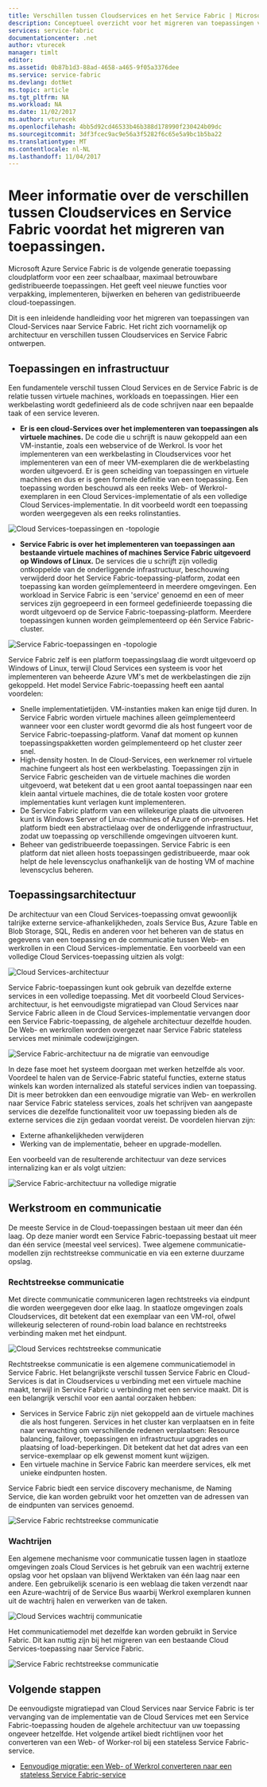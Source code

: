 ```yaml
---
title: Verschillen tussen Cloudservices en het Service Fabric | Microsoft Docs
description: Conceptueel overzicht voor het migreren van toepassingen van Cloud-Services naar Service Fabric.
services: service-fabric
documentationcenter: .net
author: vturecek
manager: timlt
editor: 
ms.assetid: 0b87b1d3-88ad-4658-a465-9f05a3376dee
ms.service: service-fabric
ms.devlang: dotNet
ms.topic: article
ms.tgt_pltfrm: NA
ms.workload: NA
ms.date: 11/02/2017
ms.author: vturecek
ms.openlocfilehash: 4bb5d92cd46533b46b388d178990f230424b09dc
ms.sourcegitcommit: 3df3fcec9ac9e56a3f5282f6c65e5a9bc1b5ba22
ms.translationtype: MT
ms.contentlocale: nl-NL
ms.lasthandoff: 11/04/2017
---
```

# <a name="learn-about-the-differences-between-cloud-services-and-service-fabric-before-migrating-applications"></a>Meer informatie over de verschillen tussen Cloudservices en Service Fabric voordat het migreren van toepassingen.
Microsoft Azure Service Fabric is de volgende generatie toepassing cloudplatform voor een zeer schaalbaar, maximaal betrouwbare gedistribueerde toepassingen. Het geeft veel nieuwe functies voor verpakking, implementeren, bijwerken en beheren van gedistribueerde cloud-toepassingen. 

Dit is een inleidende handleiding voor het migreren van toepassingen van Cloud-Services naar Service Fabric. Het richt zich voornamelijk op architectuur en verschillen tussen Cloudservices en Service Fabric ontwerpen.

## <a name="applications-and-infrastructure"></a>Toepassingen en infrastructuur
Een fundamentele verschil tussen Cloud Services en de Service Fabric is de relatie tussen virtuele machines, workloads en toepassingen. Hier een werkbelasting wordt gedefinieerd als de code schrijven naar een bepaalde taak of een service leveren.

* **Er is een cloud-Services over het implementeren van toepassingen als virtuele machines.** De code die u schrijft is nauw gekoppeld aan een VM-instantie, zoals een webservice of de Werkrol. Is voor het implementeren van een werkbelasting in Cloudservices voor het implementeren van een of meer VM-exemplaren die de werkbelasting worden uitgevoerd. Er is geen scheiding van toepassingen en virtuele machines en dus er is geen formele definitie van een toepassing. Een toepassing worden beschouwd als een reeks Web- of Werkrol-exemplaren in een Cloud Services-implementatie of als een volledige Cloud Services-implementatie. In dit voorbeeld wordt een toepassing worden weergegeven als een reeks rolinstanties.

![Cloud Services-toepassingen en -topologie][1]

* **Service Fabric is over het implementeren van toepassingen aan bestaande virtuele machines of machines Service Fabric uitgevoerd op Windows of Linux.** De services die u schrijft zijn volledig ontkoppelde van de onderliggende infrastructuur, beschouwing verwijderd door het Service Fabric-toepassing-platform, zodat een toepassing kan worden geïmplementeerd in meerdere omgevingen. Een workload in Service Fabric is een 'service' genoemd en een of meer services zijn gegroepeerd in een formeel gedefinieerde toepassing die wordt uitgevoerd op de Service Fabric-toepassing-platform. Meerdere toepassingen kunnen worden geïmplementeerd op één Service Fabric-cluster.

![Service Fabric-toepassingen en -topologie][2]

Service Fabric zelf is een platform toepassingslaag die wordt uitgevoerd op Windows of Linux, terwijl Cloud Services een systeem is voor het implementeren van beheerde Azure VM's met de werkbelastingen die zijn gekoppeld.
Het model Service Fabric-toepassing heeft een aantal voordelen:

* Snelle implementatietijden. VM-instanties maken kan enige tijd duren. In Service Fabric worden virtuele machines alleen geïmplementeerd wanneer voor een cluster wordt gevormd die als host fungeert voor de Service Fabric-toepassing-platform. Vanaf dat moment op kunnen toepassingspakketten worden geïmplementeerd op het cluster zeer snel.
* High-density hosten. In de Cloud-Services, een werknemer rol virtuele machine fungeert als host een werkbelasting. Toepassingen zijn in Service Fabric gescheiden van de virtuele machines die worden uitgevoerd, wat betekent dat u een groot aantal toepassingen naar een klein aantal virtuele machines, die de totale kosten voor grotere implementaties kunt verlagen kunt implementeren.
* De Service Fabric platform van een willekeurige plaats die uitvoeren kunt is Windows Server of Linux-machines of Azure of on-premises. Het platform biedt een abstractielaag over de onderliggende infrastructuur, zodat uw toepassing op verschillende omgevingen uitvoeren kunt. 
* Beheer van gedistribueerde toepassingen. Service Fabric is een platform dat niet alleen hosts toepassingen gedistribueerde, maar ook helpt de hele levenscyclus onafhankelijk van de hosting VM of machine levenscyclus beheren.

## <a name="application-architecture"></a>Toepassingsarchitectuur
De architectuur van een Cloud Services-toepassing omvat gewoonlijk talrijke externe service-afhankelijkheden, zoals Service Bus, Azure Table en Blob Storage, SQL, Redis en anderen voor het beheren van de status en gegevens van een toepassing en de communicatie tussen Web- en werkrollen in een Cloud Services-implementatie. Een voorbeeld van een volledige Cloud Services-toepassing uitzien als volgt:  

![Cloud Services-architectuur][9]

Service Fabric-toepassingen kunt ook gebruik van dezelfde externe services in een volledige toepassing. Met dit voorbeeld Cloud Services-architectuur, is het eenvoudigste migratiepad van Cloud Services naar Service Fabric alleen in de Cloud Services-implementatie vervangen door een Service Fabric-toepassing, de algehele architectuur dezelfde houden. De Web- en werkrollen worden overgezet naar Service Fabric stateless services met minimale codewijzigingen.

![Service Fabric-architectuur na de migratie van eenvoudige][10]

In deze fase moet het systeem doorgaan met werken hetzelfde als voor. Voordeel te halen van de Service-Fabric stateful functies, externe status winkels kan worden internalized als stateful services indien van toepassing. Dit is meer betrokken dan een eenvoudige migratie van Web- en werkrollen naar Service Fabric stateless services, zoals het schrijven van aangepaste services die dezelfde functionaliteit voor uw toepassing bieden als de externe services die zijn gedaan voordat vereist. De voordelen hiervan zijn: 

* Externe afhankelijkheden verwijderen 
* Werking van de implementatie, beheer en upgrade-modellen. 

Een voorbeeld van de resulterende architectuur van deze services internalizing kan er als volgt uitzien:

![Service Fabric-architectuur na volledige migratie][11]

## <a name="communication-and-workflow"></a>Werkstroom en communicatie
De meeste Service in de Cloud-toepassingen bestaan uit meer dan één laag. Op deze manier wordt een Service Fabric-toepassing bestaat uit meer dan één service (meestal veel services). Twee algemene communicatie-modellen zijn rechtstreekse communicatie en via een externe duurzame opslag.

### <a name="direct-communication"></a>Rechtstreekse communicatie
Met directe communicatie communiceren lagen rechtstreeks via eindpunt die worden weergegeven door elke laag. In staatloze omgevingen zoals Cloudservices, dit betekent dat een exemplaar van een VM-rol, ofwel willekeurig selecteren of round-robin load balance en rechtstreeks verbinding maken met het eindpunt.

![Cloud Services rechtstreekse communicatie][5]

 Rechtstreekse communicatie is een algemene communicatiemodel in Service Fabric. Het belangrijkste verschil tussen Service Fabric en Cloud-Services is dat in Cloudservices u verbinding met een virtuele machine maakt, terwijl in Service Fabric u verbinding met een service maakt. Dit is een belangrijk verschil voor een aantal oorzaken hebben:

* Services in Service Fabric zijn niet gekoppeld aan de virtuele machines die als host fungeren. Services in het cluster kan verplaatsen en in feite naar verwachting om verschillende redenen verplaatsen: Resource balancing, failover, toepassingen en infrastructuur upgrades en plaatsing of load-beperkingen. Dit betekent dat het dat adres van een service-exemplaar op elk gewenst moment kunt wijzigen. 
* Een virtuele machine in Service Fabric kan meerdere services, elk met unieke eindpunten hosten.

Service Fabric biedt een service discovery mechanisme, de Naming Service, die kan worden gebruikt voor het omzetten van de adressen van de eindpunten van services genoemd. 

![Service Fabric rechtstreekse communicatie][6]

### <a name="queues"></a>Wachtrijen
Een algemene mechanisme voor communicatie tussen lagen in staatloze omgevingen zoals Cloud Services is het gebruik van een wachtrij externe opslag voor het opslaan van blijvend Werktaken van één laag naar een andere. Een gebruikelijk scenario is een weblaag die taken verzendt naar een Azure-wachtrij of de Service Bus waarbij Werkrol exemplaren kunnen uit de wachtrij halen en verwerken van de taken.

![Cloud Services wachtrij communicatie][7]

Het communicatiemodel met dezelfde kan worden gebruikt in Service Fabric. Dit kan nuttig zijn bij het migreren van een bestaande Cloud Services-toepassing naar Service Fabric. 

![Service Fabric rechtstreekse communicatie][8]

## <a name="next-steps"></a>Volgende stappen
De eenvoudigste migratiepad van Cloud Services naar Service Fabric is ter vervanging van de implementatie van de Cloud Services met een Service Fabric-toepassing houden de algehele architectuur van uw toepassing ongeveer hetzelfde. Het volgende artikel biedt richtlijnen voor het converteren van een Web- of Worker-rol bij een stateless Service Fabric-service.

* [Eenvoudige migratie: een Web- of Werkrol converteren naar een stateless Service Fabric-service](service-fabric-cloud-services-migration-worker-role-stateless-service.md)

<!--Image references-->
[1]: ./media/service-fabric-cloud-services-migration-differences/topology-cloud-services.png
[2]: ./media/service-fabric-cloud-services-migration-differences/topology-service-fabric.png
[5]: ./media/service-fabric-cloud-services-migration-differences/cloud-service-communication-direct.png
[6]: ./media/service-fabric-cloud-services-migration-differences/service-fabric-communication-direct.png
[7]: ./media/service-fabric-cloud-services-migration-differences/cloud-service-communication-queues.png
[8]: ./media/service-fabric-cloud-services-migration-differences/service-fabric-communication-queues.png
[9]: ./media/service-fabric-cloud-services-migration-differences/cloud-services-architecture.png
[10]: ./media/service-fabric-cloud-services-migration-differences/service-fabric-architecture-simple.png
[11]: ./media/service-fabric-cloud-services-migration-differences/service-fabric-architecture-full.png
